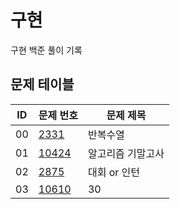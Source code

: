# 구현 <Implementation>
구현 백준 풀이 기록
## 문제 테이블
|ID|문제 번호|문제 제목|
|---|------|---|
|00|[2331](https://www.acmicpc.net/problem/2331)|반복수열|
|01|[10424](https://www.acmicpc.net/problem/10424)|알고리즘 기말고사|
|02|[2875](https://www.acmicpc.net/problem/2875)|대회 or 인턴|
|03|[10610](https://www.acmicpc.net/problem/10610)|30|
